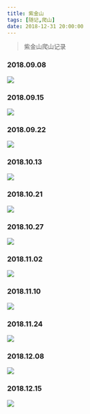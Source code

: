 ```yaml
---
title: 紫金山
tags: [随记,爬山]
date: 2018-12-31 20:00:00
---
```


> 紫金山爬山记录

<!--more-->

### 2018.09.08
![](https://beer-1256523277.cos.ap-shanghai.myqcloud.com/keep/2018.09.08.jpg
)


### 2018.09.15
![](https://beer-1256523277.cos.ap-shanghai.myqcloud.com/keep/2018.09.15.jpg
)
### 2018.09.22
![](https://beer-1256523277.cos.ap-shanghai.myqcloud.com/keep/2018.09.22.jpg
)
### 2018.10.13
![](https://beer-1256523277.cos.ap-shanghai.myqcloud.com/keep/2018.10.13.jpg
)
### 2018.10.21
![](https://beer-1256523277.cos.ap-shanghai.myqcloud.com/keep/2018.10.21.jpg
)
### 2018.10.27
![](https://beer-1256523277.cos.ap-shanghai.myqcloud.com/keep/2018.10.27.jpg
)
### 2018.11.02
![](https://beer-1256523277.cos.ap-shanghai.myqcloud.com/keep/2018.11.02.jpg
)
### 2018.11.10
![](https://beer-1256523277.cos.ap-shanghai.myqcloud.com/keep/2018.11.10/jpg
)
### 2018.11.24
![](https://beer-1256523277.cos.ap-shanghai.myqcloud.com/keep/2018.11.24.jpg
)
### 2018.12.08
 ![](https://beer-1256523277.cos.ap-shanghai.myqcloud.com/keep/2018.12.08.jpg)

### 2018.12.15

![](https://beer-1256523277.cos.ap-shanghai.myqcloud.com/keep/2018.12.15.jpg)